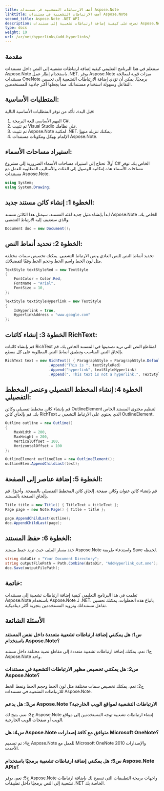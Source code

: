```yaml
---
title: أضف الارتباطات التشعبية في مستندات Aspose.Note
linktitle: أضف الارتباطات التشعبية في مستندات Aspose.Note
second_title: Aspose.Note .NET API
description: تعرف على كيفية إضافة ارتباطات تشعبية إلى مستندات Aspose.Note باستخدام Aspose.Note لـ .NET. قم بتحسين تفاعل المستند من خلال هذا البرنامج التعليمي خطوة بخطوة.
type: docs
weight: 10
url: /ar/net/hyperlinks/add-hyperlinks/
---
```

## مقدمة

ستتعلم في هذا البرنامج التعليمي كيفية إضافة ارتباطات تشعبية إلى النص داخل مستندات Aspose.Note باستخدام إطار عمل .NET. يوفر Aspose.Note ميزات قوية لمعالجة مستندات OneNote برمجيًا. يمكن أن تؤدي إضافة الارتباطات التشعبية إلى تحسين التفاعل وسهولة استخدام مستنداتك، مما يجعلها أكثر جاذبية للمستخدمين.

## المتطلبات الأساسية:

قبل البدء، تأكد من توفر المتطلبات الأساسية التالية:

1. الفهم الأساسي للغة البرمجة C#.
2. تم تثبيت Visual Studio على نظامك.
3.  تم تثبيت Aspose.Note لمكتبة .NET. يمكنك تنزيله من[هنا](https://releases.aspose.com/note/net/).
4. الإلمام بهيكل ومكونات مستندات Aspose.Note.

## استيراد مساحات الأسماء:

أولاً، تحتاج إلى استيراد مساحات الأسماء الضرورية إلى مشروع C# الخاص بك. توفر مساحات الأسماء هذه إمكانية الوصول إلى الفئات والأساليب المطلوبة للعمل مع مستندات Aspose.Note.

```csharp
using System;
using System.Drawing;
```

## الخطوة 1: إنشاء كائن مستند جديد:

ابدأ بإنشاء مثيل جديد لفئة المستند. سيمثل هذا الكائن مستند Aspose.Note الخاص بك، والذي ستضيف إليه الارتباط التشعبي.

```csharp
Document doc = new Document();
```

## الخطوة 2: تحديد أنماط النص:

تحديد أنماط النص للنص العادي ونص الارتباط التشعبي. يمكنك تخصيص سمات مختلفة مثل لون الخط واسم الخط وحجم الخط وفقًا لتفضيلاتك.

```csharp
TextStyle textStyleRed = new TextStyle
{
    FontColor = Color.Red,
    FontName = "Arial",
    FontSize = 10,
};

TextStyle textStyleHyperlink = new TextStyle
{
    IsHyperlink = true,
    HyperlinkAddress = "www.google.com"
};
```

## الخطوة 3: إنشاء كائنات RichText:

قم بإنشاء كائنات RichText لمقاطع النص التي تريد تضمينها في المستند الخاص بك. قم بإلحاق النص المناسب وتطبيق أنماط النص المطلوبة على كل مقطع.

```csharp
RichText text = new RichText() { ParagraphStyle = ParagraphStyle.Default }
                    .Append("This is ", textStyleRed)
                    .Append("hyperlink", textStyleHyperlink)
                    .Append(". This text is not a hyperlink.", TextStyle.Default);
```

## الخطوة 4: إنشاء المخطط التفصيلي وعنصر المخطط التفصيلي:

قم بإنشاء كائن مخطط تفصيلي وكائن OutlineElement لتنظيم محتوى المستند الخاص بك. قم بإلحاق كائن RichText الذي يحتوي على الارتباط التشعبي بـ OutlineElement.

```csharp
Outline outline = new Outline()
{
    MaxWidth = 200,
    MaxHeight = 200,
    VerticalOffset = 100,
    HorizontalOffset = 100
};

OutlineElement outlineElem = new OutlineElement();
outlineElem.AppendChildLast(text);
```

## الخطوة 5: إضافة عناصر إلى الصفحة:

قم بإنشاء كائن عنوان وكائن صفحة. إلحاق كائن المخطط التفصيلي بالصفحة. وأخيرًا، قم بإلحاق الصفحة بالمستند.

```csharp
Title title = new Title() { TitleText = titleText };
Page page = new Note.Page() { Title = title };

page.AppendChildLast(outline);
doc.AppendChildLast(page);
```

## الخطوة 6: حفظ المستند:

حدد مسار الملف حيث تريد حفظ مستند Aspose.Note واستدعاء طريقة Save لحفظه.

```csharp
string dataDir = "Your Document Directory";
string outputFilePath = Path.Combine(dataDir, "AddHyperlink_out.one");
doc.Save(outputFilePath);
```

## خاتمة:

تعلمت في هذا البرنامج التعليمي كيفية إضافة ارتباطات تشعبية إلى مستندات Aspose.Note باستخدام Aspose.Note لـ .NET. باتباع هذه الخطوات، يمكنك تحسين تفاعل مستنداتك وتزويد المستخدمين بتجربة أكثر ديناميكية.

## الأسئلة الشائعة

### س1: هل يمكنني إضافة ارتباطات تشعبية متعددة داخل نفس المستند باستخدام Aspose.Note؟

ج1: نعم، يمكنك إضافة ارتباطات تشعبية متعددة إلى مقاطع نصية مختلفة داخل مستند Aspose.Note واحد.

### س2: هل يمكنني تخصيص مظهر الارتباطات التشعبية في مستندات Aspose.Note؟

ج2: نعم، يمكنك تخصيص سمات مختلفة مثل لون الخط وحجم الخط ونمط الخط للارتباطات التشعبية في مستندات Aspose.Note.

### س3: هل يدعم Aspose.Note الارتباطات التشعبية لمواقع الويب الخارجية؟

ج3: نعم، يتيح لك Aspose.Note إنشاء ارتباطات تشعبية توجه المستخدمين إلى مواقع الويب أو صفحات الويب الخارجية.

### س4: هل Aspose.Note متوافق مع كافة إصدارات Microsoft OneNote؟

ج4: تم تصميم Aspose.Note للعمل مع Microsoft OneNote 2010 والإصدارات الأحدث.

### س5: هل يمكنني إضافة ارتباطات تشعبية برمجيًا باستخدام Aspose.Note APIs؟

ج5: نعم، يوفر Aspose.Note واجهات برمجة التطبيقات التي تسمح لك بإضافة ارتباطات تشعبية إلى النص برمجيًا داخل تطبيقات .NET الخاصة بك.